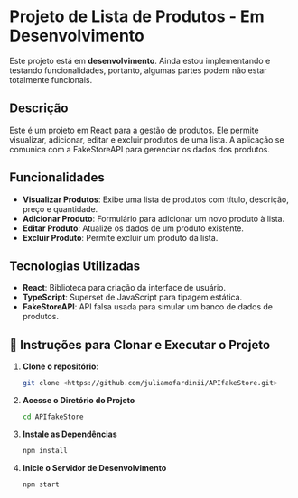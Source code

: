 # Projeto de Lista de Produtos - Em Desenvolvimento

Este projeto está em **desenvolvimento**. Ainda estou implementando e testando funcionalidades, portanto, algumas partes podem não estar totalmente funcionais.

## Descrição

Este é um projeto em React para a gestão de produtos. Ele permite visualizar, adicionar, editar e excluir produtos de uma lista. A aplicação se comunica com a FakeStoreAPI para gerenciar os dados dos produtos.

## Funcionalidades

- **Visualizar Produtos**: Exibe uma lista de produtos com título, descrição, preço e quantidade.
- **Adicionar Produto**: Formulário para adicionar um novo produto à lista.
- **Editar Produto**: Atualize os dados de um produto existente.
- **Excluir Produto**: Permite excluir um produto da lista.

## Tecnologias Utilizadas

- **React**: Biblioteca para criação da interface de usuário.
- **TypeScript**: Superset de JavaScript para tipagem estática.
- **FakeStoreAPI**: API falsa usada para simular um banco de dados de produtos.

## 🚀 Instruções para Clonar e Executar o Projeto

1. **Clone o repositório**:
    
    ```bash
    git clone <https://github.com/juliamofardinii/APIfakeStore.git>
    ```
    
2. **Acesse o Diretório do Projeto**
    
    ```bash
    cd APIfakeStore
    ```
    
3. **Instale as Dependências**
    
    ```bash
    npm install
    ```
    
4. **Inicie o Servidor de Desenvolvimento**
    
    ```bash
    npm start
    ```
